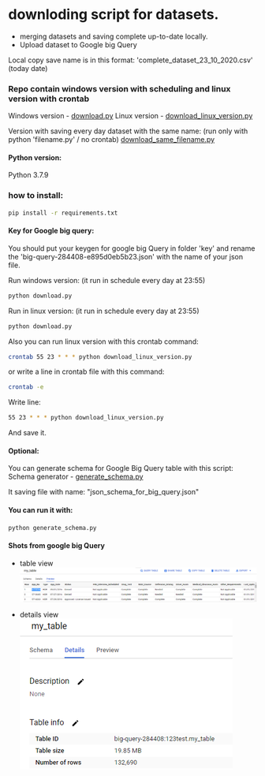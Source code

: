 # downloding script for datasets.
* merging datasets and saving complete up-to-date locally. 
* Upload dataset to Google big Query

Local copy save name is in this format: 
'complete_dataset_23_10_2020.csv' (today date)



### Repo contain windows version with scheduling and linux version with crontab

Windows version -  [download.py](https://github.com/Georgitanev/downloading_data_uploading_gbq_via/blob/main/download.py)
Linux version - [download_linux_version.py](https://github.com/Georgitanev/downloading_data_uploading_gbq_via/blob/main/download_linux_version.py)

Version with saving every day dataset with the same name:
(run only with python 'filename.py' / no crontab)
[download_same_filename.py](https://github.com/Georgitanev/downloading_data_uploading_gbq_via/blob/main/download_same_filename.py)

#### Python version:
Python 3.7.9
### how to install:
```sh
pip install -r requirements.txt
```

#### Key for Google big query:
You should put your keygen for google big Query in folder 'key' and rename the 
'big-query-284408-e895d0eb5b23.json' with the name of your json file.


Run windows version: 
(it run in schedule every day at 23:55)
```sh
python download.py
```
Run in linux version: 
(it run in schedule every day at 23:55)
```sh
python download.py
```
Also you can run linux version with this crontab command:
```sh
crontab 55 23 * * * python download_linux_version.py
```

or write a line in crontab file with this command:
```sh
crontab -e
```
Write line:
```sh
55 23 * * * python download_linux_version.py
```
And save it.

#### Optional:
You can generate schema for Google Big Query table with this script:
Schema generator - [generate_schema.py](https://github.com/Georgitanev/downloading_data_uploading_gbq_via/blob/main/generate_schema.py)

It saving file with name: "json_schema_for_big_query.json"
#### You can run it with:

```sh
python generate_schema.py
```

#### Shots from google big Query

- table view
[![Table Image](https://raw.githubusercontent.com/Georgitanev/downloading_data_uploading_gbq_via/main/gbq_table.png)](https://github.com/Georgitanev/downloading_data_uploading_gbq_via/blob/main/gbq_table.png)

- details view
[![Details Image](https://raw.githubusercontent.com/Georgitanev/downloading_data_uploading_gbq_via/main/gbq_big_table_details.png)](https://github.com/Georgitanev/downloading_data_uploading_gbq_via/blob/main/gbq_table.png)

